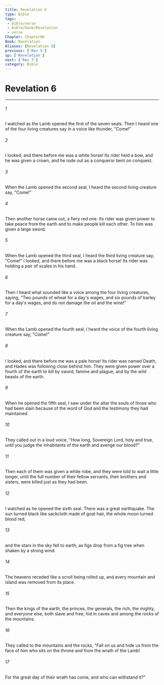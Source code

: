 ```yaml
---
title: Revelation 6
type: Bible
tags:
 - bible/verse
 - bible/book/Revelation
 - verse
Chapter: Chapter06
Book: Revelation
Aliases: [Revelation 6]
previous: ['Rev 5']
up: ['Revelation']
next: ['Rev 7']
category: Bible
---
```

# Revelation 6

***


###### 1 
I watched as the Lamb opened the first of the seven seals. Then I heard one of the four living creatures say in a voice like thunder, "Come!" 

###### 2 
I looked, and there before me was a white horse! Its rider held a bow, and he was given a crown, and he rode out as a conqueror bent on conquest. 

###### 3 
When the Lamb opened the second seal, I heard the second living creature say, "Come!" 

###### 4 
Then another horse came out, a fiery red one. Its rider was given power to take peace from the earth and to make people kill each other. To him was given a large sword. 

###### 5 
When the Lamb opened the third seal, I heard the third living creature say, "Come!" I looked, and there before me was a black horse! Its rider was holding a pair of scales in his hand. 

###### 6 
Then I heard what sounded like a voice among the four living creatures, saying, "Two pounds of wheat for a day's wages, and six pounds of barley for a day's wages, and do not damage the oil and the wine!" 

###### 7 
When the Lamb opened the fourth seal, I heard the voice of the fourth living creature say, "Come!" 

###### 8 
I looked, and there before me was a pale horse! Its rider was named Death, and Hades was following close behind him. They were given power over a fourth of the earth to kill by sword, famine and plague, and by the wild beasts of the earth. 

###### 9 
When he opened the fifth seal, I saw under the altar the souls of those who had been slain because of the word of God and the testimony they had maintained. 

###### 10 
They called out in a loud voice, "How long, Sovereign Lord, holy and true, until you judge the inhabitants of the earth and avenge our blood?" 

###### 11 
Then each of them was given a white robe, and they were told to wait a little longer, until the full number of their fellow servants, their brothers and sisters, were killed just as they had been. 

###### 12 
I watched as he opened the sixth seal. There was a great earthquake. The sun turned black like sackcloth made of goat hair, the whole moon turned blood red, 

###### 13 
and the stars in the sky fell to earth, as figs drop from a fig tree when shaken by a strong wind. 

###### 14 
The heavens receded like a scroll being rolled up, and every mountain and island was removed from its place. 

###### 15 
Then the kings of the earth, the princes, the generals, the rich, the mighty, and everyone else, both slave and free, hid in caves and among the rocks of the mountains. 

###### 16 
They called to the mountains and the rocks, "Fall on us and hide us from the face of him who sits on the throne and from the wrath of the Lamb! 

###### 17 
For the great day of their wrath has come, and who can withstand it?" 
